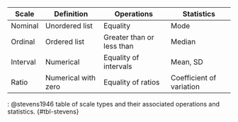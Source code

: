 | Scale    | Definition          | Operations                | Statistics               |
|----------|---------------------|---------------------------|--------------------------|
| Nominal  | Unordered list      | Equality                  | Mode                     |
| Ordinal  | Ordered list        | Greater than or less than | Median                   |
| Interval | Numerical           | Equality of intervals     | Mean, SD                 |
| Ratio    | Numerical with zero | Equality of ratios        | Coefficient of variation |


: @stevens1946 table of scale types and their associated operations and statistics. {#tbl-stevens}